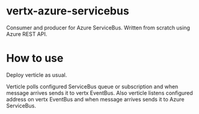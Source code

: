 vertx-azure-servicebus
======================

Consumer and producer for Azure ServiceBus. Written from scratch using Azure REST API.

How to use
==========

Deploy verticle as usual.

Verticle polls configured ServiceBus queue or subscription and when message arrives sends it to vertx EventBus. 
Also verticle listens configured address on vertx EventBus and when message arrives sends it to Azure ServiceBus.
